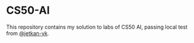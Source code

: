 # CS50-AI

This repository contains my solution to labs of CS50 AI, passing local test from [@jetkan-yk](https://github.com/jetkan-yk/cs50ai-test).